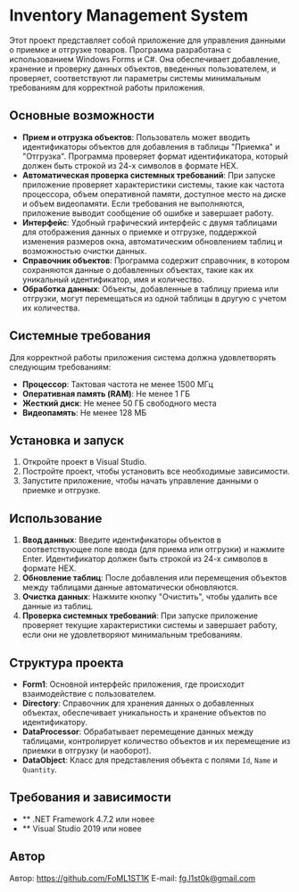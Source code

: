 # Inventory Management System

Этот проект представляет собой приложение для управления данными о приемке и отгрузке товаров. Программа разработана с использованием Windows Forms и C#. Она обеспечивает добавление, хранение и проверку данных объектов, введенных пользователем, и проверяет, соответствуют ли параметры системы минимальным требованиям для корректной работы приложения.

## Основные возможности

- **Прием и отгрузка объектов**: Пользователь может вводить идентификаторы объектов для добавления в таблицы "Приемка" и "Отгрузка". Программа проверяет формат идентификатора, который должен быть строкой из 24-х символов в формате HEX.
- **Автоматическая проверка системных требований**: При запуске приложение проверяет характеристики системы, такие как частота процессора, объем оперативной памяти, доступное место на диске и объем видеопамяти. Если требования не выполняются, приложение выводит сообщение об ошибке и завершает работу.
- **Интерфейс**: Удобный графический интерфейс с двумя таблицами для отображения данных о приемке и отгрузке, поддержкой изменения размеров окна, автоматическим обновлением таблиц и возможностью очистки данных.
- **Справочник объектов**: Программа содержит справочник, в котором сохраняются данные о добавленных объектах, такие как их уникальный идентификатор, имя и количество.
- **Обработка данных**: Объекты, добавленные в таблицу приема или отгрузки, могут перемещаться из одной таблицы в другую с учетом их количества.

## Системные требования

Для корректной работы приложения система должна удовлетворять следующим требованиям:

- **Процессор**: Тактовая частота не менее 1500 МГц
- **Оперативная память (RAM)**: Не менее 1 ГБ
- **Жесткий диск**: Не менее 50 ГБ свободного места
- **Видеопамять**: Не менее 128 МБ

## Установка и запуск

1. Откройте проект в Visual Studio.
2. Постройте проект, чтобы установить все необходимые зависимости.
3. Запустите приложение, чтобы начать управление данными о приемке и отгрузке.

## Использование

1. **Ввод данных**: Введите идентификаторы объектов в соответствующее поле ввода (для приема или отгрузки) и нажмите Enter. Идентификатор должен быть строкой из 24-х символов в формате HEX.
2. **Обновление таблиц**: После добавления или перемещения объектов между таблицами данные автоматически обновляются.
3. **Очистка данных**: Нажмите кнопку "Очистить", чтобы удалить все данные из таблиц.
4. **Проверка системных требований**: При запуске приложение проверяет текущие характеристики системы и завершает работу, если они не удовлетворяют минимальным требованиям.

## Структура проекта

- **Form1**: Основной интерфейс приложения, где происходит взаимодействие с пользователем.
- **Directory**: Справочник для хранения данных о добавленных объектах, обеспечивает уникальность и хранение объектов по идентификатору.
- **DataProcessor**: Обрабатывает перемещение данных между таблицами, контролирует количество объектов и их перемещение из приемки в отгрузку (и наоборот).
- **DataObject**: Класс для представления объекта с полями `Id`, `Name` и `Quantity`.

## Требования и зависимости
- ** .NET Framework 4.7.2 или новее
- ** Visual Studio 2019 или новее

## Автор
Автор: https://github.com/FoML1ST1K
E-mail: fg.l1st0k@gmail.com
